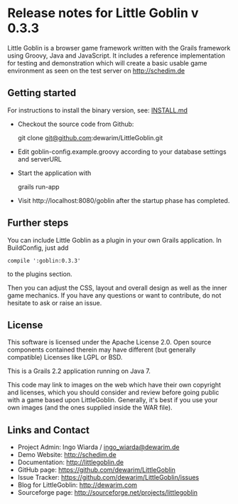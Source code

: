 # Release notes for Little Goblin v 0.3.3

Little Goblin is a browser game framework written with the Grails framework
using Groovy, Java and JavaScript. It includes a reference implementation
for testing and demonstration which will create a basic usable
game environment as seen on the test server on http://schedim.de

## Getting started

For instructions to install the binary version, see: [INSTALL.md](INSTALL.md)

* Checkout the source code from Github:

    git clone git@github.com:dewarim/LittleGoblin.git

* Edit goblin-config.example.groovy according to your database settings and serverURL

* Start the application with

    grails run-app

* Visit http://localhost:8080/goblin after the startup phase has completed.

## Further steps

You can include Little Goblin as a plugin in your own Grails application.
In BuildConfig, just add 

    compile ':goblin:0.3.3'

to the plugins section. 

Then you can adjust the CSS, layout and overall design as well as the
inner game mechanics. If you have any questions or want to contribute,
do not hesitate to ask or raise an issue.

## License

This software is licensed under the Apache License 2.0.
Open source components contained therein may have different
(but generally compatible) Licenses like LGPL or BSD.

This is a Grails 2.2 application running on Java 7.

This code may link to images on the web which have their own copyright
 and licenses, which you should consider and review before going
 public with a game based upon LittleGoblin. Generally, it's best
 if you use your own images (and the ones supplied inside the WAR
 file).

## Links and Contact

* Project Admin: Ingo Wiarda / ingo_wiarda@dewarim.de
* Demo Website: http://schedim.de
* Documentation: http://littlegoblin.de
* GitHub page: https://github.com/dewarim/LittleGoblin
* Issue Tracker: https://github.com/dewarim/LittleGoblin/issues
* Blog for LittleGoblin: http://dewarim.com
* Sourceforge page: http://sourceforge.net/projects/littlegoblin

